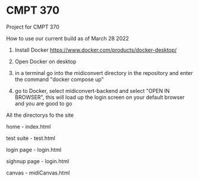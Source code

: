 # CMPT 370 

Project for CMPT 370

How to use our current build as of March 28 2022

1.  Install Docker https://www.docker.com/products/docker-desktop/

2.  Open Docker on desktop

3.  in a terminal go into the midiconvert directory in the repository and enter the command "docker compose up"

4.  go to Docker, select midiconvert-backend and select "OPEN IN BROWSER", this will load up the login screen on your default browser and you are good to go


All the directorys fo the site

home -          index.html

test suite -    test.html

login page -    login.html

sighnup page -  login.html

canvas -        midiCanvas.html
